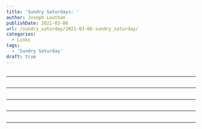 ```yaml
---
title: 'Sundry Saturdays: '
author: Joseph Louthan
publishDate: 2021-03-06
url: /sundry_saturday/2021-03-06-sundry_saturday/
categories:
  - Links
tags:
  - 'Sundry Saturday'
draft: true
---
```


##


------

##


------

##


------

##


------

##


------

